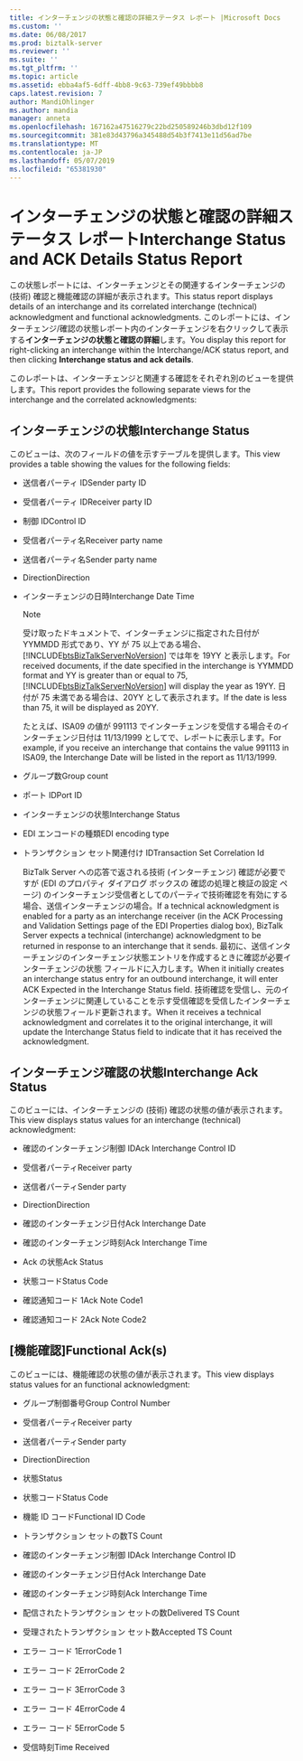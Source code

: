 ```yaml
---
title: インターチェンジの状態と確認の詳細ステータス レポート |Microsoft Docs
ms.custom: ''
ms.date: 06/08/2017
ms.prod: biztalk-server
ms.reviewer: ''
ms.suite: ''
ms.tgt_pltfrm: ''
ms.topic: article
ms.assetid: ebba4af5-6dff-4bb8-9c63-739ef49bbbb8
caps.latest.revision: 7
author: MandiOhlinger
ms.author: mandia
manager: anneta
ms.openlocfilehash: 167162a47516279c22bd250589246b3dbd12f109
ms.sourcegitcommit: 381e83d43796a345488d54b3f7413e11d56ad7be
ms.translationtype: MT
ms.contentlocale: ja-JP
ms.lasthandoff: 05/07/2019
ms.locfileid: "65381930"
---
```

# <a name="interchange-status-and-ack-details-status-report"></a><span data-ttu-id="efce6-102">インターチェンジの状態と確認の詳細ステータス レポート</span><span class="sxs-lookup"><span data-stu-id="efce6-102">Interchange Status and ACK Details Status Report</span></span>
<span data-ttu-id="efce6-103">この状態レポートには、インターチェンジとその関連するインターチェンジの (技術) 確認と機能確認の詳細が表示されます。</span><span class="sxs-lookup"><span data-stu-id="efce6-103">This status report displays details of an interchange and its correlated interchange (technical) acknowledgment and functional acknowledgments.</span></span> <span data-ttu-id="efce6-104">このレポートには、インターチェンジ/確認の状態レポート内のインターチェンジを右クリックして表示する**インターチェンジの状態と確認の詳細**します。</span><span class="sxs-lookup"><span data-stu-id="efce6-104">You display this report for right-clicking an interchange within the Interchange/ACK status report, and then clicking **Interchange status and ack details**.</span></span>  
  
 <span data-ttu-id="efce6-105">このレポートは、インターチェンジと関連する確認をそれぞれ別のビューを提供します。</span><span class="sxs-lookup"><span data-stu-id="efce6-105">This report provides the following separate views for the interchange and the correlated acknowledgments:</span></span>  
  
## <a name="interchange-status"></a><span data-ttu-id="efce6-106">インターチェンジの状態</span><span class="sxs-lookup"><span data-stu-id="efce6-106">Interchange Status</span></span>  
 <span data-ttu-id="efce6-107">このビューは、次のフィールドの値を示すテーブルを提供します。</span><span class="sxs-lookup"><span data-stu-id="efce6-107">This view provides a table showing the values for the following fields:</span></span>  
  
- <span data-ttu-id="efce6-108">送信者パーティ ID</span><span class="sxs-lookup"><span data-stu-id="efce6-108">Sender party ID</span></span>  
  
- <span data-ttu-id="efce6-109">受信者パーティ ID</span><span class="sxs-lookup"><span data-stu-id="efce6-109">Receiver party ID</span></span>  
  
- <span data-ttu-id="efce6-110">制御 ID</span><span class="sxs-lookup"><span data-stu-id="efce6-110">Control ID</span></span>  
  
- <span data-ttu-id="efce6-111">受信者パーティ名</span><span class="sxs-lookup"><span data-stu-id="efce6-111">Receiver party name</span></span>  
  
- <span data-ttu-id="efce6-112">送信者パーティ名</span><span class="sxs-lookup"><span data-stu-id="efce6-112">Sender party name</span></span>  
  
- <span data-ttu-id="efce6-113">Direction</span><span class="sxs-lookup"><span data-stu-id="efce6-113">Direction</span></span>  
  
- <span data-ttu-id="efce6-114">インターチェンジの日時</span><span class="sxs-lookup"><span data-stu-id="efce6-114">Interchange Date Time</span></span>  
  
  > [!NOTE]
  >  <span data-ttu-id="efce6-115">受け取ったドキュメントで、インターチェンジに指定された日付が YYMMDD 形式であり、YY が 75 以上である場合、[!INCLUDE[btsBizTalkServerNoVersion](../includes/btsbiztalkservernoversion-md.md)] では年を 19YY と表示します。</span><span class="sxs-lookup"><span data-stu-id="efce6-115">For received documents, if the date specified in the interchange is YYMMDD format and YY is greater than or equal to 75, [!INCLUDE[btsBizTalkServerNoVersion](../includes/btsbiztalkservernoversion-md.md)] will display the year as 19YY.</span></span> <span data-ttu-id="efce6-116">日付が 75 未満である場合は、20YY として表示されます。</span><span class="sxs-lookup"><span data-stu-id="efce6-116">If the date is less than 75, it will be displayed as 20YY.</span></span>  
  > 
  >  <span data-ttu-id="efce6-117">たとえば、ISA09 の値が 991113 でインターチェンジを受信する場合そのインターチェンジ日付は 11/13/1999 としてで、レポートに表示します。</span><span class="sxs-lookup"><span data-stu-id="efce6-117">For example, if you receive an interchange that contains the value 991113 in ISA09, the Interchange Date will be listed in the report as 11/13/1999.</span></span>  
  
- <span data-ttu-id="efce6-118">グループ数</span><span class="sxs-lookup"><span data-stu-id="efce6-118">Group count</span></span>  
  
- <span data-ttu-id="efce6-119">ポート ID</span><span class="sxs-lookup"><span data-stu-id="efce6-119">Port ID</span></span>  
  
- <span data-ttu-id="efce6-120">インターチェンジの状態</span><span class="sxs-lookup"><span data-stu-id="efce6-120">Interchange Status</span></span>  
  
- <span data-ttu-id="efce6-121">EDI エンコードの種類</span><span class="sxs-lookup"><span data-stu-id="efce6-121">EDI encoding type</span></span>  
  
- <span data-ttu-id="efce6-122">トランザクション セット関連付け ID</span><span class="sxs-lookup"><span data-stu-id="efce6-122">Transaction Set Correlation Id</span></span>  
  
  <span data-ttu-id="efce6-123">BizTalk Server への応答で返される技術 (インターチェンジ) 確認が必要ですが (EDI のプロパティ ダイアログ ボックスの 確認の処理と検証の設定 ページ) のインターチェンジ受信者としてのパーティで技術確認を有効にする場合、送信インターチェンジの場合。</span><span class="sxs-lookup"><span data-stu-id="efce6-123">If a technical acknowledgment is enabled for a party as an interchange receiver (in the ACK Processing and Validation Settings page of the EDI Properties dialog box), BizTalk Server expects a technical (interchange) acknowledgment to be returned in response to an interchange that it sends.</span></span> <span data-ttu-id="efce6-124">最初に、送信インターチェンジのインターチェンジ状態エントリを作成するときに確認が必要インターチェンジの状態 フィールドに入力します。</span><span class="sxs-lookup"><span data-stu-id="efce6-124">When it initially creates an interchange status entry for an outbound interchange, it will enter ACK Expected in the Interchange Status field.</span></span> <span data-ttu-id="efce6-125">技術確認を受信し、元のインターチェンジに関連していることを示す受信確認を受信したインターチェンジの状態フィールド更新されます。</span><span class="sxs-lookup"><span data-stu-id="efce6-125">When it receives a technical acknowledgment and correlates it to the original interchange, it will update the Interchange Status field to indicate that it has received the acknowledgment.</span></span>  
  
## <a name="interchange-ack-status"></a><span data-ttu-id="efce6-126">インターチェンジ確認の状態</span><span class="sxs-lookup"><span data-stu-id="efce6-126">Interchange Ack Status</span></span>  
 <span data-ttu-id="efce6-127">このビューには、インターチェンジの (技術) 確認の状態の値が表示されます。</span><span class="sxs-lookup"><span data-stu-id="efce6-127">This view displays status values for an interchange (technical) acknowledgment:</span></span>  
  
-   <span data-ttu-id="efce6-128">確認のインターチェンジ制御 ID</span><span class="sxs-lookup"><span data-stu-id="efce6-128">Ack Interchange Control ID</span></span>  
  
-   <span data-ttu-id="efce6-129">受信者パーティ</span><span class="sxs-lookup"><span data-stu-id="efce6-129">Receiver party</span></span>  
  
-   <span data-ttu-id="efce6-130">送信者パーティ</span><span class="sxs-lookup"><span data-stu-id="efce6-130">Sender party</span></span>  
  
-   <span data-ttu-id="efce6-131">Direction</span><span class="sxs-lookup"><span data-stu-id="efce6-131">Direction</span></span>  
  
-   <span data-ttu-id="efce6-132">確認のインターチェンジ日付</span><span class="sxs-lookup"><span data-stu-id="efce6-132">Ack Interchange Date</span></span>  
  
-   <span data-ttu-id="efce6-133">確認のインターチェンジ時刻</span><span class="sxs-lookup"><span data-stu-id="efce6-133">Ack Interchange Time</span></span>  
  
-   <span data-ttu-id="efce6-134">Ack の状態</span><span class="sxs-lookup"><span data-stu-id="efce6-134">Ack Status</span></span>  
  
-   <span data-ttu-id="efce6-135">状態コード</span><span class="sxs-lookup"><span data-stu-id="efce6-135">Status Code</span></span>  
  
-   <span data-ttu-id="efce6-136">確認通知コード 1</span><span class="sxs-lookup"><span data-stu-id="efce6-136">Ack Note Code1</span></span>  
  
-   <span data-ttu-id="efce6-137">確認通知コード 2</span><span class="sxs-lookup"><span data-stu-id="efce6-137">Ack Note Code2</span></span>  
  
## <a name="functional-acks"></a><span data-ttu-id="efce6-138">[機能確認]</span><span class="sxs-lookup"><span data-stu-id="efce6-138">Functional Ack(s)</span></span>  
 <span data-ttu-id="efce6-139">このビューには、機能確認の状態の値が表示されます。</span><span class="sxs-lookup"><span data-stu-id="efce6-139">This view displays status values for an functional acknowledgment:</span></span>  
  
-   <span data-ttu-id="efce6-140">グループ制御番号</span><span class="sxs-lookup"><span data-stu-id="efce6-140">Group Control Number</span></span>  
  
-   <span data-ttu-id="efce6-141">受信者パーティ</span><span class="sxs-lookup"><span data-stu-id="efce6-141">Receiver party</span></span>  
  
-   <span data-ttu-id="efce6-142">送信者パーティ</span><span class="sxs-lookup"><span data-stu-id="efce6-142">Sender party</span></span>  
  
-   <span data-ttu-id="efce6-143">Direction</span><span class="sxs-lookup"><span data-stu-id="efce6-143">Direction</span></span>  
  
-   <span data-ttu-id="efce6-144">状態</span><span class="sxs-lookup"><span data-stu-id="efce6-144">Status</span></span>  
  
-   <span data-ttu-id="efce6-145">状態コード</span><span class="sxs-lookup"><span data-stu-id="efce6-145">Status Code</span></span>  
  
-   <span data-ttu-id="efce6-146">機能 ID コード</span><span class="sxs-lookup"><span data-stu-id="efce6-146">Functional ID Code</span></span>  
  
-   <span data-ttu-id="efce6-147">トランザクション セットの数</span><span class="sxs-lookup"><span data-stu-id="efce6-147">TS Count</span></span>  
  
-   <span data-ttu-id="efce6-148">確認のインターチェンジ制御 ID</span><span class="sxs-lookup"><span data-stu-id="efce6-148">Ack Interchange Control ID</span></span>  
  
-   <span data-ttu-id="efce6-149">確認のインターチェンジ日付</span><span class="sxs-lookup"><span data-stu-id="efce6-149">Ack Interchange Date</span></span>  
  
-   <span data-ttu-id="efce6-150">確認のインターチェンジ時刻</span><span class="sxs-lookup"><span data-stu-id="efce6-150">Ack Interchange Time</span></span>  
  
-   <span data-ttu-id="efce6-151">配信されたトランザクション セットの数</span><span class="sxs-lookup"><span data-stu-id="efce6-151">Delivered TS Count</span></span>  
  
-   <span data-ttu-id="efce6-152">受理されたトランザクション セット数</span><span class="sxs-lookup"><span data-stu-id="efce6-152">Accepted TS Count</span></span>  
  
-   <span data-ttu-id="efce6-153">エラー コード 1</span><span class="sxs-lookup"><span data-stu-id="efce6-153">ErrorCode 1</span></span>  
  
-   <span data-ttu-id="efce6-154">エラー コード 2</span><span class="sxs-lookup"><span data-stu-id="efce6-154">ErrorCode 2</span></span>  
  
-   <span data-ttu-id="efce6-155">エラー コード 3</span><span class="sxs-lookup"><span data-stu-id="efce6-155">ErrorCode 3</span></span>  
  
-   <span data-ttu-id="efce6-156">エラー コード 4</span><span class="sxs-lookup"><span data-stu-id="efce6-156">ErrorCode 4</span></span>  
  
-   <span data-ttu-id="efce6-157">エラー コード 5</span><span class="sxs-lookup"><span data-stu-id="efce6-157">ErrorCode 5</span></span>  
  
-   <span data-ttu-id="efce6-158">受信時刻</span><span class="sxs-lookup"><span data-stu-id="efce6-158">Time Received</span></span>